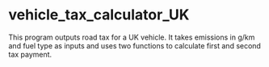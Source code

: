 # vehicle_tax_calculator_UK
This program outputs road tax for a UK vehicle. It takes emissions in g/km and fuel type as inputs and uses two functions to calculate first and second tax payment. 
